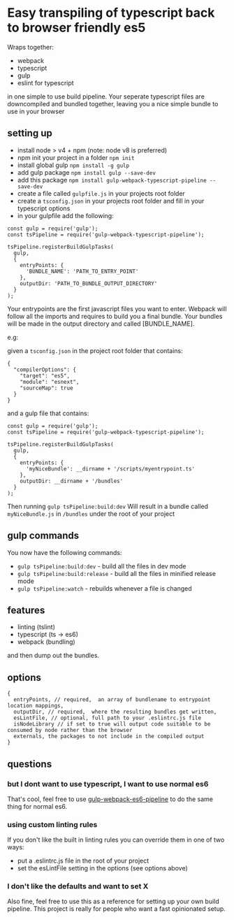 # Easy transpiling of typescript back to browser friendly es5

Wraps together:

- webpack
- typescript
- gulp
- eslint for typescript

in one simple to use build pipeline. Your seperate typescript files are downcompiled and bundled together,
leaving you a nice simple bundle to use in your browser

## setting up

- install node > v4 + npm (note: node v8 is preferred)
- npm init your project in a folder `npm init`
- install global gulp `npm install -g gulp`
- add gulp package `npm install gulp --save-dev`
- add this package `npm install gulp-webpack-typescript-pipeline --save-dev`
- create a file called `gulpfile.js` in your projects root folder
- create a `tsconfig.json` in your projects root folder and fill in your typescript options
- in your gulpfile add the following:

```
const gulp = require('gulp');
const tsPipeline = require('gulp-webpack-typescript-pipeline');

tsPipeline.registerBuildGulpTasks(
  gulp,
  {
    entryPoints: {
      'BUNDLE_NAME': 'PATH_TO_ENTRY_POINT'
    },
    outputDir: 'PATH_TO_BUNDLE_OUTPUT_DIRECTORY'
  }
);

```

Your entrypoints are the first javascript files you want to enter. Webpack will
follow all the imports and requires to build you a final bundle.
Your bundles will be made in the output directory and called [BUNDLE_NAME].

e.g:

given a `tsconfig.json` in the project root folder that contains:

```
{
  "compilerOptions": {
    "target": "es5",
    "module": "esnext",
    "sourceMap": true
  }
}
```

and a gulp file that contains:

```
const gulp = require('gulp');
const tsPipeline = require('gulp-webpack-typescript-pipeline');

tsPipeline.registerBuildGulpTasks(
  gulp,
  {
    entryPoints: {
      'myNiceBundle': __dirname + '/scripts/myentrypoint.ts'
    },
    outputDir: __dirname + '/bundles'
  }
);
```

Then running `gulp tsPipeline:build:dev` Will result in a bundle called `myNiceBundle.js` in `/bundles` under the root of your project

## gulp commands

You now have the following commands:

- `gulp tsPipeline:build:dev` - build all the files in dev mode
- `gulp tsPipeline:build:release` - build all the files in minified release mode
- `gulp tsPipeline:watch` - rebuilds whenever a file is changed

## features

- linting (tslint)
- typescript (ts -> es6)
- webpack (bundling)

and then dump out the bundles.

## options

```
{
  entryPoints, // required,  an array of bundlename to entrypoint location mappings,
  outputDir, // required,  where the resulting bundles get written,
  esLintFile, // optional, full path to your .eslintrc.js file
  isNodeLibrary // if set to true will output code suitable to be consumed by node rather than the browser
  externals, the packages to not include in the compiled output
}
```

## questions

### but I dont want to use typescript, I want to use normal es6

That's cool, feel free to use [gulp-webpack-es6-pipeline](https://github.com/stevejhiggs/gulp-webpack-es6-pipeline)
to do the same thing for normal es6.

### using custom linting rules

If you don't like the built in linting rules you can override them in one of two ways:

- put a .eslintrc.js file in the root of your project
- set the esLintFile setting in the options (see options above)

### I don't like the defaults and want to set X

Also fine, feel free to use this as a reference for setting up your own build pipeline.
This project is really for people who want a fast opinionated setup.
